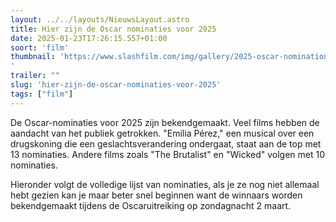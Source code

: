 ```yaml
---
layout: ../../layouts/NieuwsLayout.astro
title: Hier zijn de Oscar nominaties voor 2025
date: 2025-01-23T17:26:15.557+01:00
soort: 'film'
thumbnail: 'https://www.slashfilm.com/img/gallery/2025-oscar-nominations-announced-heres-the-complete-list-of-nominees/l-intro-1737565660.jpg
'
trailer: ""
slug: 'hier-zijn-de-oscar-nominaties-voor-2025'
tags: ["film"]
---
```


De Oscar-nominaties voor 2025 zijn bekendgemaakt. Veel films hebben de aandacht
van het publiek getrokken. "Emilia Pérez," een musical over een drugskoning die
een geslachtsverandering ondergaat, staat aan de top met 13 nominaties. Andere
films zoals "The Brutalist" en "Wicked" volgen met 10 nominaties.

Hieronder volgt de volledige lijst van nominaties, als je ze nog niet allemaal
hebt gezien kan je maar beter snel beginnen want de winnaars worden
bekendgemaakt tijdens de Oscaruitreiking op zondagnacht 2 maart.